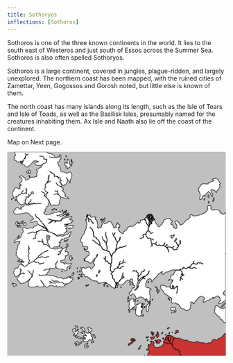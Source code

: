 ```yaml
---
title: Sothoryos
inflections: [Sothoros]
---
```


Sothoros is one of the three known continents in the world. It lies to the south east of Westeros and just south of Essos across the Summer Sea. Sothoros is also often spelled Sothoryos.

Sothoros is a large continent, covered in jungles, plague-ridden, and largely unexplored. The northern coast has been mapped, with the ruined cities of Zamettar, Yeen, Gogossos and Gorosh noted, but little else is known of them.

The north coast has many islands along its length, such as the Isle of Tears and Isle of Toads, as well as the Basilisk Isles, presumably named for the creatures inhabiting them. Ax Isle and Naath also lie off the coast of the continent.

Map on Next page.

![Image](images/world-sothoryos.png)


